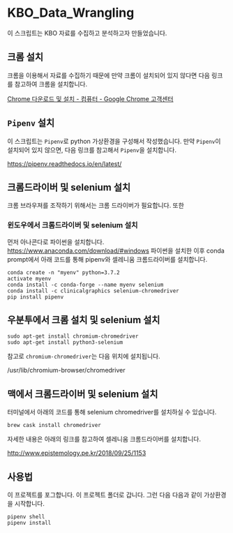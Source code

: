 # KBO_Data_Wrangling

이 스크립트는 KBO 자료를 수집하고 분석하고자 만들었습니다.

## 크롬 설치

크롬을 이용해서 자료를 수집하기 때문에 만약 크롬이 설치되어 있지 않다면 다음 링크를 참고하여 크롬을 설치합니다.

[Chrome 다운로드 및 설치 - 컴퓨터 - Google Chrome 고객센터](https://support.google.com/chrome/answer/95346?co=GENIE.Platform%3DDesktop&hl=ko)

## `Pipenv` 설치

이 스크립트는 `Pipenv`로 python 가상환경을 구성해서 작성했습니다. 만약 `Pipenv`이 설치되어 있지 않으면, 다음 링크를 참고해서 `Pipenv`을 설치합니다.

https://pipenv.readthedocs.io/en/latest/

## 크롬드라이버 및 selenium 설치

크롬 브라우져를 조작하기 위해서는 크롬 드라이버가 필요합니다. 또한  

### 윈도우에서 크롬드라이버 및 selenium 설치

먼저 아나콘다로 파이썬을 설치합니다. https://www.anaconda.com/download/#windows
파이썬을 설치한 이후 conda prompt에서 아래 코드를 통해 pipenv와 셀레니움 크롬드라이버를 설치합니다.

```
conda create -n "myenv" python=3.7.2
activate myenv
conda install -c conda-forge --name myenv selenium 
conda install -c clinicalgraphics selenium-chromedriver
pip install pipenv
```

## 우분투에서 크롬 설치 및 selenium 설치

```
sudo apt-get install chromium-chromedriver
sudo apt-get install python3-selenium
```

참고로 `chromium-chromedriver`는 다음 위치에 설치됩니다.

/usr/lib/chromium-browser/chromedriver

## 맥에서 크롬드라이버 및 selenium 설치 

터미널에서 아래의 코드를 통해 selenium chromedriver를 설치하실 수 있습니다. 

```
brew cask install chromedriver
```

자세한 내용은 아래의 링크를 참고하여 셀레니움 크롬드라이버를 설치합니다.

http://www.epistemology.pe.kr/2018/09/25/1153


## 사용법

이 프로젝트를 포그합니다. 이 프로젝트 폴더로 갑니다.
그런 다음 다음과 같이 가상환경을 시작합니다.

```
pipenv shell
pipenv install
```
